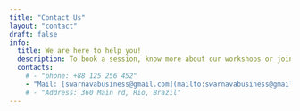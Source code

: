 ```yaml
---
title: "Contact Us"
layout: "contact"
draft: false
info:
  title: We are here to help you!
  description: To book a session, know more about our workshops or join the team, please fill the contact form. For any other queries, please write to below email.
  contacts:
    # - "phone: +88 125 256 452"
    - "Mail: [swarnavabusiness@gmail.com](mailto:swarnavabusiness@gmail.com)"
    # - "Address: 360 Main rd, Rio, Brazil"
---
```

